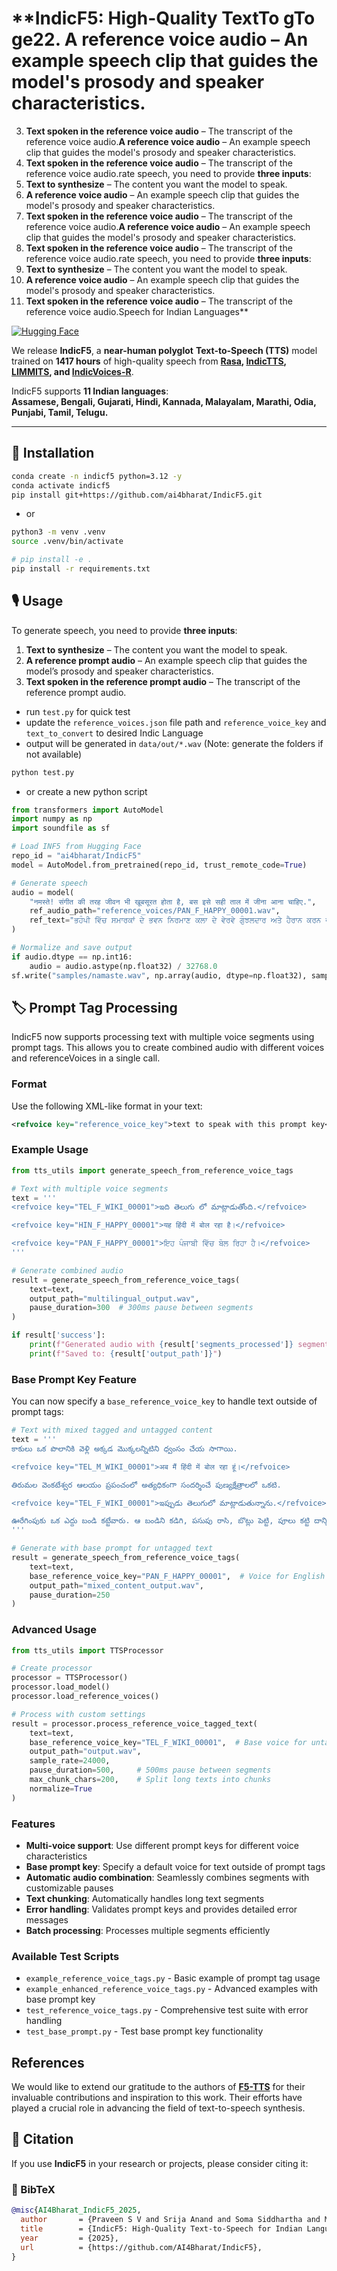 # **IndicF5: High-Quality TextTo gTo ge22. **A reference voice audio** – An example speech clip that guides the model's prosody and speaker characteristics.
3. **Text spoken in the reference voice audio** – The transcript of the reference voice audio.**A reference voice audio** – An example speech clip that guides the model's prosody and speaker characteristics.
3. **Text spoken in the reference voice audio** – The transcript of the reference voice audio.rate speech, you need to provide **three inputs**:
1. **Text to synthesize** – The content you want the model to speak.
2. **A reference voice audio** – An example speech clip that guides the model's prosody and speaker characteristics.
3. **Text spoken in the reference voice audio** – The transcript of the reference voice audio.**A reference voice audio** – An example speech clip that guides the model's prosody and speaker characteristics.
3. **Text spoken in the reference voice audio** – The transcript of the reference voice audio.rate speech, you need to provide **three inputs**:
1. **Text to synthesize** – The content you want the model to speak.
2. **A reference voice audio** – An example speech clip that guides the model's prosody and speaker characteristics.
3. **Text spoken in the reference voice audio** – The transcript of the reference voice audio.Speech for Indian Languages**

[![Hugging Face](https://img.shields.io/badge/HuggingFace-Model-orange)](https://huggingface.co/ai4bharat/IndicF5)


We release **IndicF5**, a **near-human polyglot** **Text-to-Speech (TTS)** model trained on **1417 hours** of high-quality speech from **[Rasa](https://huggingface.co/datasets/ai4bharat/Rasa), [IndicTTS](https://www.iitm.ac.in/donlab/indictts/database), [LIMMITS](https://sites.google.com/view/limmits24/), and [IndicVoices-R](https://huggingface.co/datasets/ai4bharat/indicvoices_r)**.  

IndicF5 supports **11 Indian languages**:  
**Assamese, Bengali, Gujarati, Hindi, Kannada, Malayalam, Marathi, Odia, Punjabi, Tamil, Telugu.**  

---

## 🚀 Installation
```bash
conda create -n indicf5 python=3.12 -y
conda activate indicf5
pip install git+https://github.com/ai4bharat/IndicF5.git
```
- or
```sh
python3 -m venv .venv
source .venv/bin/activate

# pip install -e .
pip install -r requirements.txt
```


## 🎙 Usage

To generate speech, you need to provide **three inputs**:
1. **Text to synthesize** – The content you want the model to speak.
2. **A reference prompt audio** – An example speech clip that guides the model’s prosody and speaker characteristics.
3. **Text spoken in the reference prompt audio** – The transcript of the reference prompt audio.

- run `test.py` for quick test
- update the `reference_voices.json` file path and `reference_voice_key` and `text_to_convert` to desired Indic Language
- output will be generated in `data/out/*.wav` (Note: generate the folders if not available)
```sh
python test.py
```

- or create a new python script
```python
from transformers import AutoModel
import numpy as np
import soundfile as sf

# Load INF5 from Hugging Face
repo_id = "ai4bharat/IndicF5"
model = AutoModel.from_pretrained(repo_id, trust_remote_code=True)

# Generate speech
audio = model(
    "नमस्ते! संगीत की तरह जीवन भी खूबसूरत होता है, बस इसे सही ताल में जीना आना चाहिए.",
    ref_audio_path="reference_voices/PAN_F_HAPPY_00001.wav",
    ref_text="ਭਹੰਪੀ ਵਿੱਚ ਸਮਾਰਕਾਂ ਦੇ ਭਵਨ ਨਿਰਮਾਣ ਕਲਾ ਦੇ ਵੇਰਵੇ ਗੁੰਝਲਦਾਰ ਅਤੇ ਹੈਰਾਨ ਕਰਨ ਵਾਲੇ ਹਨ, ਜੋ ਮੈਨੂੰ ਖੁਸ਼ ਕਰਦੇ  ਹਨ।"
)

# Normalize and save output
if audio.dtype == np.int16:
    audio = audio.astype(np.float32) / 32768.0
sf.write("samples/namaste.wav", np.array(audio, dtype=np.float32), samplerate=24000)
```

## 🏷️ Prompt Tag Processing

IndicF5 now supports processing text with multiple voice segments using prompt tags. This allows you to create combined audio with different voices and referenceVoices in a single call.

### Format
Use the following XML-like format in your text:
```xml
<refvoice key="reference_voice_key">text to speak with this prompt key</refvoice>
```

### Example Usage

```python
from tts_utils import generate_speech_from_reference_voice_tags

# Text with multiple voice segments
text = '''
<refvoice key="TEL_F_WIKI_00001">ఇది తెలుగు లో మాట్లాడుతోంది.</refvoice>

<refvoice key="HIN_F_HAPPY_00001">यह हिंदी में बोल रहा है।</refvoice>

<refvoice key="PAN_F_HAPPY_00001">ਇਹ ਪੰਜਾਬੀ ਵਿੱਚ ਬੋਲ ਰਿਹਾ ਹੈ।</refvoice>
'''

# Generate combined audio
result = generate_speech_from_reference_voice_tags(
    text=text,
    output_path="multilingual_output.wav",
    pause_duration=300  # 300ms pause between segments
)

if result['success']:
    print(f"Generated audio with {result['segments_processed']} segments")
    print(f"Saved to: {result['output_path']}")
```

### Base Prompt Key Feature

You can now specify a `base_reference_voice_key` to handle text outside of prompt tags:

```python
# Text with mixed tagged and untagged content
text = '''
కాకులు ఒక పొలానికి వెళ్లి అక్కడ మొక్కలన్నిటిని ధ్వంసం చేయ సాగాయి.

<refvoice key="TEL_M_WIKI_00001">अब मैं हिंदी में बोल रहा हूं।</refvoice>

తిరుమల వెంకటేశ్వర ఆలయం ప్రపంచంలో అత్యధికంగా సందర్శించే పుణ్యక్షేత్రాలలో ఒకటి.

<refvoice key="TEL_F_WIKI_00001">ఇప్పుడు తెలుగులో మాట్లాడుతున్నాను.</refvoice>

ఊరేగింపుకు ఒక ఎద్దు బండి కట్టేవారు. ఆ బండిని కడిగి, పసుపు రాసి, బొట్లు పెట్టి, పూలు కట్టి దాన్ని కూడా అందంగా అలంకరించేవారు.
'''

# Generate with base prompt for untagged text
result = generate_speech_from_reference_voice_tags(
    text=text,
    base_reference_voice_key="PAN_F_HAPPY_00001",  # Voice for English parts
    output_path="mixed_content_output.wav",
    pause_duration=250
)
```

### Advanced Usage

```python
from tts_utils import TTSProcessor

# Create processor
processor = TTSProcessor()
processor.load_model()
processor.load_reference_voices()

# Process with custom settings
result = processor.process_reference_voice_tagged_text(
    text=text,
    base_reference_voice_key="TEL_F_WIKI_00001",  # Base voice for untagged content
    output_path="output.wav",
    sample_rate=24000,
    pause_duration=500,     # 500ms pause between segments
    max_chunk_chars=200,    # Split long texts into chunks
    normalize=True
)
```

### Features
- **Multi-voice support**: Use different prompt keys for different voice characteristics
- **Base prompt key**: Specify a default voice for text outside of prompt tags
- **Automatic audio combination**: Seamlessly combines segments with customizable pauses
- **Text chunking**: Automatically handles long text segments
- **Error handling**: Validates prompt keys and provides detailed error messages
- **Batch processing**: Processes multiple segments efficiently

### Available Test Scripts
- `example_reference_voice_tags.py` - Basic example of prompt tag usage  
- `example_enhanced_reference_voice_tags.py` - Advanced examples with base prompt key
- `test_reference_voice_tags.py` - Comprehensive test suite with error handling
- `test_base_prompt.py` - Test base prompt key functionality

## References

We would like to extend our gratitude to the authors of  **[F5-TTS](https://github.com/SWivid/F5-TTS)** for their invaluable contributions and inspiration to this work. Their efforts have played a crucial role in advancing  the field of text-to-speech synthesis.


## 📖 Citation
If you use **IndicF5** in your research or projects, please consider citing it:

### 🔹 BibTeX
```bibtex
@misc{AI4Bharat_IndicF5_2025,
  author       = {Praveen S V and Srija Anand and Soma Siddhartha and Mitesh M. Khapra},
  title        = {IndicF5: High-Quality Text-to-Speech for Indian Languages},
  year         = {2025},
  url          = {https://github.com/AI4Bharat/IndicF5},
}
```

